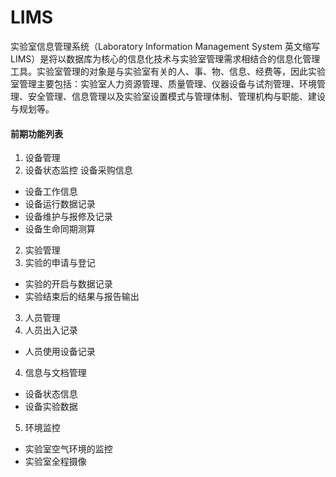 # LIMS
实验室信息管理系统（Laboratory Information Management System 英文缩写LIMS）是将以数据库为核心的信息化技术与实验室管理需求相结合的信息化管理工具。实验室管理的对象是与实验室有关的人、事、物、信息、经费等，因此实验室管理主要包括：实验室人力资源管理、质量管理、仪器设备与试剂管理、环境管理、安全管理、信息管理以及实验室设置模式与管理体制、管理机构与职能、建设与规划等。<br>


#### 前期功能列表
1. 设备管理
1. 设备状态监控
 设备采购信息
* 设备工作信息
* 设备运行数据记录
* 设备维护与报修及记录
* 设备生命同期测算

2. 实验管理
2. 实验的申请与登记
* 实验的开启与数据记录
* 实验结束后的结果与报告输出

3. 人员管理
3. 人员出入记录
* 人员使用设备记录

4. 信息与文档管理
* 设备状态信息
* 设备实验数据

5. 环境监控
* 实验室空气环境的监控
* 实验室全程摄像
